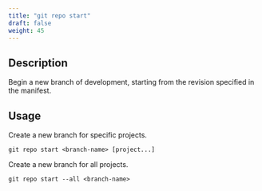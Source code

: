 ```yaml
---
title: "git repo start"
draft: false
weight: 45
---
```


## Description

Begin a new branch of development, starting from the revision specified in the manifest.

## Usage

Create a new branch for specific projects.

    git repo start <branch-name> [project...]

Create a new branch for all projects.

    git repo start --all <branch-name>
